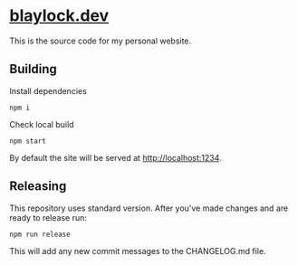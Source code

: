 # [blaylock.dev](https://blaylock.dev)

This is the source code for my personal website.

## Building

Install dependencies

`npm i`

Check local build

`npm start`

By default the site will be served at
[http://localhost:1234](http://localhost:1234).

## Releasing

This repository uses standard version. After you've made changes and are ready
to release run:

`npm run release`

This will add any new commit messages to the CHANGELOG.md file.
